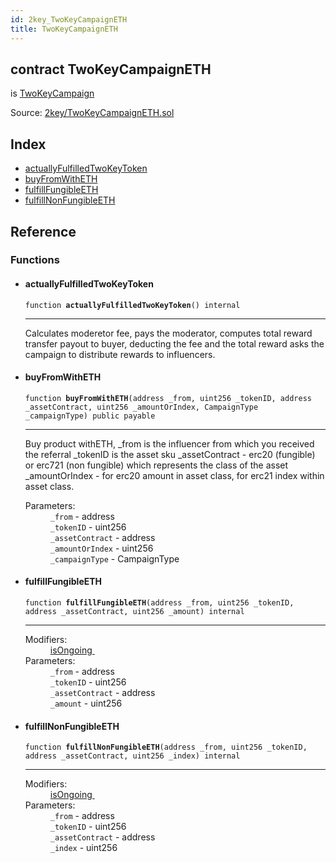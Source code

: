 ```yaml
---
id: 2key_TwoKeyCampaignETH
title: TwoKeyCampaignETH
---
```


<div class="contract-doc"><div class="contract"><h2 class="contract-header"><span class="contract-kind">contract</span> TwoKeyCampaignETH</h2><p class="base-contracts"><span>is</span> <a href="2key_TwoKeyCampaign.html">TwoKeyCampaign</a></p><div class="source">Source: <a href="git+https://github.com/2keynet/web3-alpha/blob/v0.0.1/contracts/2key/TwoKeyCampaignETH.sol" target="_blank">2key/TwoKeyCampaignETH.sol</a></div></div><div class="index"><h2>Index</h2><ul><li><a href="2key_TwoKeyCampaignETH.html#actuallyFulfilledTwoKeyToken">actuallyFulfilledTwoKeyToken</a></li><li><a href="2key_TwoKeyCampaignETH.html#buyFromWithETH">buyFromWithETH</a></li><li><a href="2key_TwoKeyCampaignETH.html#fulfillFungibleETH">fulfillFungibleETH</a></li><li><a href="2key_TwoKeyCampaignETH.html#fulfillNonFungibleETH">fulfillNonFungibleETH</a></li></ul></div><div class="reference"><h2>Reference</h2><div class="functions"><h3>Functions</h3><ul><li><div class="item function"><span id="actuallyFulfilledTwoKeyToken" class="anchor-marker"></span><h4 class="name">actuallyFulfilledTwoKeyToken</h4><div class="body"><code class="signature">function <strong>actuallyFulfilledTwoKeyToken</strong><span>() </span><span>internal </span></code><hr/><div class="description"><p>Calculates moderetor fee, pays the moderator, computes total reward transfer payout to buyer, deducting the fee and the total reward asks the campaign to distribute rewards to influencers.</p></div></div></div></li><li><div class="item function"><span id="buyFromWithETH" class="anchor-marker"></span><h4 class="name">buyFromWithETH</h4><div class="body"><code class="signature">function <strong>buyFromWithETH</strong><span>(address _from, uint256 _tokenID, address _assetContract, uint256 _amountOrIndex, CampaignType _campaignType) </span><span>public </span><span>payable </span></code><hr/><div class="description"><p>Buy product withETH, _from is the influencer from which you received the referral _tokenID is the asset sku _assetContract - erc20 (fungible) or erc721 (non fungible) which represents the class of the asset _amountOrIndex - for erc20 amount in asset class, for erc21 index within asset class.</p></div><dl><dt><span class="label-parameters">Parameters:</span></dt><dd><div><code>_from</code> - address</div><div><code>_tokenID</code> - uint256</div><div><code>_assetContract</code> - address</div><div><code>_amountOrIndex</code> - uint256</div><div><code>_campaignType</code> - CampaignType</div></dd></dl></div></div></li><li><div class="item function"><span id="fulfillFungibleETH" class="anchor-marker"></span><h4 class="name">fulfillFungibleETH</h4><div class="body"><code class="signature">function <strong>fulfillFungibleETH</strong><span>(address _from, uint256 _tokenID, address _assetContract, uint256 _amount) </span><span>internal </span></code><hr/><dl><dt><span class="label-modifiers">Modifiers:</span></dt><dd><a href="2key_TwoKeyCampaign.html#isOngoing">isOngoing </a></dd><dt><span class="label-parameters">Parameters:</span></dt><dd><div><code>_from</code> - address</div><div><code>_tokenID</code> - uint256</div><div><code>_assetContract</code> - address</div><div><code>_amount</code> - uint256</div></dd></dl></div></div></li><li><div class="item function"><span id="fulfillNonFungibleETH" class="anchor-marker"></span><h4 class="name">fulfillNonFungibleETH</h4><div class="body"><code class="signature">function <strong>fulfillNonFungibleETH</strong><span>(address _from, uint256 _tokenID, address _assetContract, uint256 _index) </span><span>internal </span></code><hr/><dl><dt><span class="label-modifiers">Modifiers:</span></dt><dd><a href="2key_TwoKeyCampaign.html#isOngoing">isOngoing </a></dd><dt><span class="label-parameters">Parameters:</span></dt><dd><div><code>_from</code> - address</div><div><code>_tokenID</code> - uint256</div><div><code>_assetContract</code> - address</div><div><code>_index</code> - uint256</div></dd></dl></div></div></li></ul></div></div></div>
